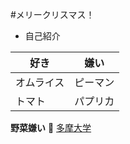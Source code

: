 #メリークリスマス！
* 自己紹介


好き | 嫌い
------------ | -------------
オムライス | ピーマン
トマト | パプリカ
**野菜嫌い**
:santa:
[多摩大学](http://www.tama.ac.jp/)
